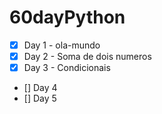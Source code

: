 # 60dayPython
- [x] Day 1 - ola-mundo
- [x] Day 2 - Soma de dois numeros 
- [x] Day 3 - Condicionais 
- [] Day 4 
- [] Day 5